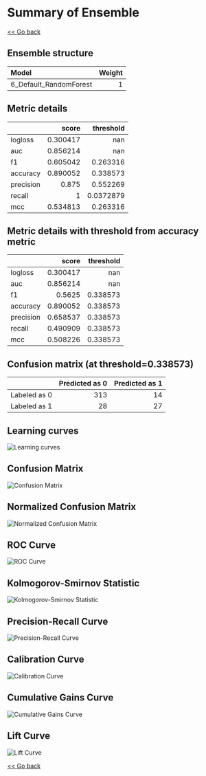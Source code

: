 # Summary of Ensemble

[<< Go back](../README.md)


## Ensemble structure
| Model                  |   Weight |
|:-----------------------|---------:|
| 6_Default_RandomForest |        1 |

## Metric details
|           |    score |   threshold |
|:----------|---------:|------------:|
| logloss   | 0.300417 | nan         |
| auc       | 0.856214 | nan         |
| f1        | 0.605042 |   0.263316  |
| accuracy  | 0.890052 |   0.338573  |
| precision | 0.875    |   0.552269  |
| recall    | 1        |   0.0372879 |
| mcc       | 0.534813 |   0.263316  |


## Metric details with threshold from accuracy metric
|           |    score |   threshold |
|:----------|---------:|------------:|
| logloss   | 0.300417 |  nan        |
| auc       | 0.856214 |  nan        |
| f1        | 0.5625   |    0.338573 |
| accuracy  | 0.890052 |    0.338573 |
| precision | 0.658537 |    0.338573 |
| recall    | 0.490909 |    0.338573 |
| mcc       | 0.508226 |    0.338573 |


## Confusion matrix (at threshold=0.338573)
|              |   Predicted as 0 |   Predicted as 1 |
|:-------------|-----------------:|-----------------:|
| Labeled as 0 |              313 |               14 |
| Labeled as 1 |               28 |               27 |

## Learning curves
![Learning curves](learning_curves.png)
## Confusion Matrix

![Confusion Matrix](confusion_matrix.png)


## Normalized Confusion Matrix

![Normalized Confusion Matrix](confusion_matrix_normalized.png)


## ROC Curve

![ROC Curve](roc_curve.png)


## Kolmogorov-Smirnov Statistic

![Kolmogorov-Smirnov Statistic](ks_statistic.png)


## Precision-Recall Curve

![Precision-Recall Curve](precision_recall_curve.png)


## Calibration Curve

![Calibration Curve](calibration_curve_curve.png)


## Cumulative Gains Curve

![Cumulative Gains Curve](cumulative_gains_curve.png)


## Lift Curve

![Lift Curve](lift_curve.png)



[<< Go back](../README.md)

